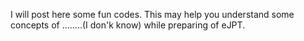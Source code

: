 I will post here some fun codes. This may help you understand some concepts of ........(I don'k know) while preparing of eJPT.
